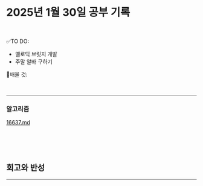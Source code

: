 # 2025년 1월 30일 공부 기록 

<br>

✅TO DO: 

- 멜로딕 브릿지 개발
- 주말 알바 구하기

💭배울 것:


<br>

---







### 알고리즘


[16637.md](..%2F..%2F..%2FAlgorithm%2FSolvedProblem%2F%EB%9E%9C%EB%8D%A4%EB%A7%88%EB%9D%BC%ED%86%A4%2F021%7E040%2F%EC%BD%94%EC%8A%A4-035%2F16637%2F16637.md)


<br><br><br>






## 회고와 반성

---

